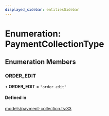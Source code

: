 ```yaml
---
displayed_sidebar: entitiesSidebar
---
```


# Enumeration: PaymentCollectionType

## Enumeration Members

### ORDER\_EDIT

• **ORDER\_EDIT** = ``"order_edit"``

#### Defined in

[models/payment-collection.ts:33](https://github.com/medusajs/medusa/blob/c4c83c971/packages/medusa/src/models/payment-collection.ts#L33)
